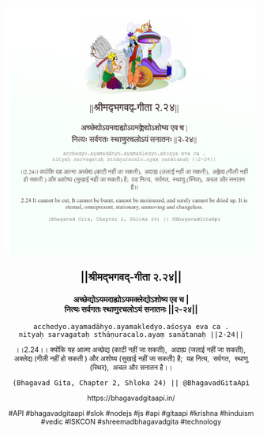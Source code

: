 <img src="../../asset/BG_2_24.png"/>
<center><h2>||श्रीमद्‍भगवद्‍-गीता २.२४||</h2>
<h3>अच्छेद्योऽयमदाह्योऽयमक्लेद्योऽशोष्य एव च |<br/>नित्यः सर्वगतः स्थाणुरचलोऽयं सनातनः ||२-२४||</h3>
<pre>acchedyo.ayamadāhyo.ayamakledyo.aśoṣya eva ca .<br/>nityaḥ sarvagataḥ sthāṇuracalo.ayaṃ sanātanaḥ ||2-24||</pre>
<p>।।2.24।। क्योंकि यह आत्मा अच्छेद्य (काटी नहीं जा सकती),  अदाह्य (जलाई नहीं जा सकती),  अक्लेद्य (गीली नहीं हो सकती ) और अशोष्य (सुखाई नहीं जा सकती) है;  यह नित्य,  सर्वगत,  स्थाणु (स्थिर),  अचल और सनातन है।।</p>
<pre>(Bhagavad Gita, Chapter 2, Shloka 24) || @BhagavadGitaApi</pre><p>https://bhagavadgitaapi.in/</p><p>#API #bhagavadgitaapi #slok #nodejs #js #api #gitaapi #krishna #hinduism #vedic #ISKCON #shreemadbhagavadgita #technology</p></center>